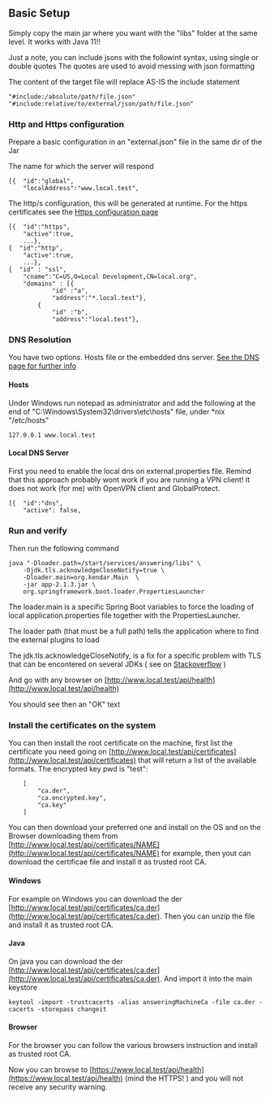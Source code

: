 ## Basic Setup

Simply copy the main jar where you want with the "libs" folder at the same level. It works with Java 11!!

Just a note, you can include jsons with the followint syntax, using single or double quotes
The quotes are used to avoid messing with json formatting

The content of the target file will replace AS-IS the include statement

	"#include:/absolute/path/file.json"
	"#include:relative/to/external/json/path/file.json"

### Http and Https configuration

Prepare a basic configuration in an "external.json" file in the same dir of the Jar

The name for which the server will respond

    [{  "id":"global",
        "localAddress":"www.local.test",


The http/s configuration, this will be generated at runtime. For the https certificates see
the [Https configuration page](../https.md)

    [{  "id":"https",
        "active":true,
        ...},
    {  "id":"http",
        "active":true,
        ...},
    {  "id" : "ssl",
        "cname":"C=US,O=Local Development,CN=local.org",
        "domains" : [{
                "id" :"a",
                "address":"*.local.test"},
            {
                "id" :"b",
                "address":"local.test"},
    
### DNS Resolution

You have two options. Hosts file or the embedded dns server. [See the DNS page for further info](../dns.md)

#### Hosts

Under Windows run notepad as administrator and add the following at the end of
"C:\Windows\System32\drivers\etc\hosts" file, under *nix "/etc/hosts"

    127.0.0.1 www.local.test

#### Local DNS Server

First you need to enable the local dns on external.properties file. Remind that this approach probably 
wont work if you are running a VPN client! It does not work (for me) with OpenVPN client and 
GlobalProtect. 


    [{  "id":"dns",
        "active": false,

### Run and verify

Then run the following command

    java "-Dloader.path=/start/services/answering/libs" \
        -Djdk.tls.acknowledgeCloseNotify=true \
        -Dloader.main=org.kendar.Main  \
        -jar app-2.1.3.jar \
        org.springframework.boot.loader.PropertiesLauncher

The loader.main is a specific Spring Boot variables to force the loading of
local application.properties file together with the PropertiesLauncher.

The loader path (that must be a full path) tells the application where to find
the external plugins to load

The jdk.tls.acknowledgeCloseNotify, is a fix for a specific problem with TLS that
can be encontered on several JDKs ( see on [Stackoverflow](https://stackoverflow.com/questions/54687831/changes-in-sslengine-usage-when-going-up-to-tlsv1-3) ) 

And go with any browser on [http://www.local.test/api/health](http://www.local.test/api/health)

You should see then an "OK" text

### Install the certificates on the system

You can then install the root certificate on the machine, first list the certificate you need
going on [http://www.local.test/api/certificates](http://www.local.test/api/certificates) that will
return a list of the available formats. The encrypted key pwd is "test":

        [
            "ca.der",
            "ca.encrypted.key",
            "ca.key"
        ]

You can then download your preferred one and install on the OS and on the Browser downloading them from
[http://www.local.test/api/certificates/NAME](http://www.local.test/api/certificates/NAME) for example,
then yout can download the certificae file and install it as trusted root CA.

#### Windows

For example on Windows you can download the der [http://www.local.test/api/certificates/ca.der](http://www.local.test/api/certificates/ca.der).
Then you can unzip the file and install it as trusted root CA.

#### Java

On java you can download the der  [http://www.local.test/api/certificates/ca.der](http://www.local.test/api/certificates/ca.der).
And import it into the main keystore

    keytool -import -trustcacerts -alias answeringMachineCa -file ca.der -cacerts -storepass changeit

#### Browser

For the browser you can follow the various browsers instruction and install as trusted root CA.

Now you can browse to [https://www.local.test/api/health](https://www.local.test/api/health) (mind the
HTTPS! ) and you will not receive any security warning.
